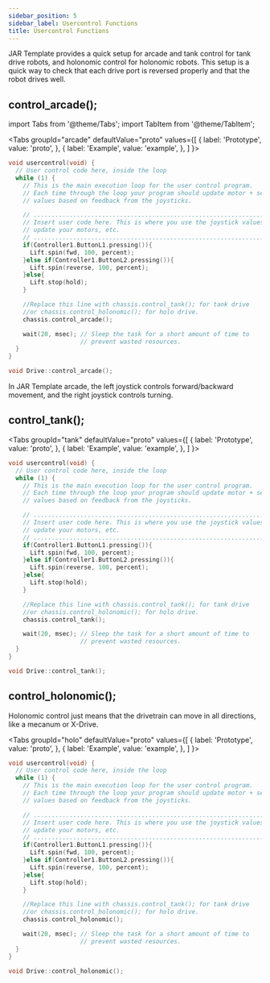 ```yaml
---
sidebar_position: 5
sidebar_label: Usercontrol Functions
title: Usercontrol Functions
---
```


JAR Template provides a quick setup for arcade and tank control for tank drive robots, and holonomic control for holonomic robots. This setup is a quick way to check that each drive port is reversed properly and that the robot drives well.

## control_arcade();

import Tabs from '@theme/Tabs';
import TabItem from '@theme/TabItem';

<Tabs
  groupId="arcade"
  defaultValue="proto"
  values={[
    { label: 'Prototype',  value: 'proto', },
    { label: 'Example',  value: 'example', },
  ]
}>

<TabItem value="example">

```cpp
void usercontrol(void) {
  // User control code here, inside the loop
  while (1) {
    // This is the main execution loop for the user control program.
    // Each time through the loop your program should update motor + servo
    // values based on feedback from the joysticks.

    // ........................................................................
    // Insert user code here. This is where you use the joystick values to
    // update your motors, etc.
    // ........................................................................
    if(Controller1.ButtonL1.pressing()){
      Lift.spin(fwd, 100, percent);
    }else if(Controller1.ButtonL2.pressing()){
      Lift.spin(reverse, 100, percent);
    }else{
      Lift.stop(hold);
    }

    //Replace this line with chassis.control_tank(); for tank drive 
    //or chassis.control_holonomic(); for holo drive.
    chassis.control_arcade();

    wait(20, msec); // Sleep the task for a short amount of time to
                    // prevent wasted resources.
  }
}
```

</TabItem>


<TabItem value="proto">

```cpp
void Drive::control_arcade();
```

</TabItem>
</Tabs>

In JAR Template arcade, the left joystick controls forward/backward movement, and the right joystick controls turning. 


## control_tank();


<Tabs
  groupId="tank"
  defaultValue="proto"
  values={[
    { label: 'Prototype',  value: 'proto', },
    { label: 'Example',  value: 'example', },
  ]
}>

<TabItem value="example">

```cpp
void usercontrol(void) {
  // User control code here, inside the loop
  while (1) {
    // This is the main execution loop for the user control program.
    // Each time through the loop your program should update motor + servo
    // values based on feedback from the joysticks.

    // ........................................................................
    // Insert user code here. This is where you use the joystick values to
    // update your motors, etc.
    // ........................................................................
    if(Controller1.ButtonL1.pressing()){
      Lift.spin(fwd, 100, percent);
    }else if(Controller1.ButtonL2.pressing()){
      Lift.spin(reverse, 100, percent);
    }else{
      Lift.stop(hold);
    }

    //Replace this line with chassis.control_tank(); for tank drive 
    //or chassis.control_holonomic(); for holo drive.
    chassis.control_tank();

    wait(20, msec); // Sleep the task for a short amount of time to
                    // prevent wasted resources.
  }
}
```

</TabItem>


<TabItem value="proto">

```cpp
void Drive::control_tank();
```

</TabItem>
</Tabs>

## control_holonomic();

Holonomic control just means that the drivetrain can move in all directions, like a mecanum or X-Drive.


<Tabs
  groupId="holo"
  defaultValue="proto"
  values={[
    { label: 'Prototype',  value: 'proto', },
    { label: 'Example',  value: 'example', },
  ]
}>

<TabItem value="example">

```cpp
void usercontrol(void) {
  // User control code here, inside the loop
  while (1) {
    // This is the main execution loop for the user control program.
    // Each time through the loop your program should update motor + servo
    // values based on feedback from the joysticks.

    // ........................................................................
    // Insert user code here. This is where you use the joystick values to
    // update your motors, etc.
    // ........................................................................
    if(Controller1.ButtonL1.pressing()){
      Lift.spin(fwd, 100, percent);
    }else if(Controller1.ButtonL2.pressing()){
      Lift.spin(reverse, 100, percent);
    }else{
      Lift.stop(hold);
    }

    //Replace this line with chassis.control_tank(); for tank drive 
    //or chassis.control_holonomic(); for holo drive.
    chassis.control_holonomic();

    wait(20, msec); // Sleep the task for a short amount of time to
                    // prevent wasted resources.
  }
}
```

</TabItem>


<TabItem value="proto">

```cpp
void Drive::control_holonomic();
```

</TabItem>
</Tabs>